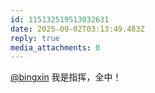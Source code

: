 ```yaml
---
id: 115132519513032631
date: 2025-09-02T03:13:49.483Z
reply: true
media_attachments: 0
---
```


[@bingxin](https://social.baka.pub/@bingxin) 我是指挥，全中！

